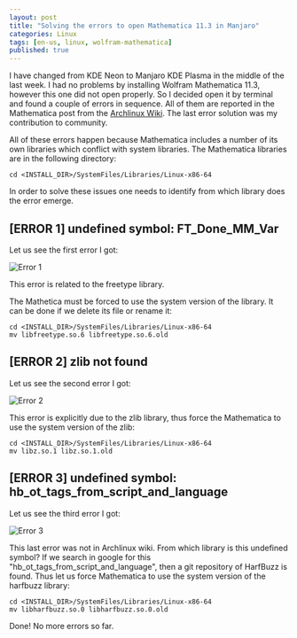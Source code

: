 ```yaml
---
layout: post
title: "Solving the errors to open Mathematica 11.3 in Manjaro"
categories: Linux
tags: [en-us, linux, wolfram-mathematica]
published: true
---
```


I have changed from KDE Neon to Manjaro KDE Plasma in the middle of the last week. I had no problems by installing Wolfram Mathematica 11.3, however this one did not open properly. So I decided open it by terminal and found a couple of errors in sequence. All of them are reported in the Mathematica post from the [Archlinux Wiki](https://wiki.archlinux.org/title/Mathematica). The last error solution was my contribution to community.

All of these errors happen because Mathematica includes a number of its own libraries which conflict with system libraries. The Mathematica libraries are in the following directory:

```
cd <INSTALL_DIR>/SystemFiles/Libraries/Linux-x86-64
```

In order to solve these issues one needs to identify from which library does the error emerge. 

## [ERROR 1] undefined symbol: FT_Done_MM_Var

Let us see the first error I got: 

![Error 1](/blog/assets/screenshots/mathematica-error-1.png)

This error is related to the freetype library. 

The Mathetica must be forced to use the system version of the library. It can be done if we delete its file or rename it:

```
cd <INSTALL_DIR>/SystemFiles/Libraries/Linux-x86-64
mv libfreetype.so.6 libfreetype.so.6.old
```

## [ERROR 2] zlib not found

Let us see the second error I got:

![Error 2](/blog/assets/screenshots/mathematica-error-2.png)

This error is explicitly due to the zlib library, thus force the Mathematica to use the system version of the zlib:

```
cd <INSTALL_DIR>/SystemFiles/Libraries/Linux-x86-64
mv libz.so.1 libz.so.1.old
```

## [ERROR 3] undefined symbol: hb_ot_tags_from_script_and_language

Let us see the third error I got:

![Error 3](/blog/assets/screenshots/mathematica-error-3.png)

This last error was not in Archlinux wiki. From which library is this undefined symbol? If we search in google for this "hb_ot_tags_from_script_and_language", then a git repository of HarfBuzz is found. Thus let us force Mathematica to use the system version of the harfbuzz library: 

```
cd <INSTALL_DIR>/SystemFiles/Libraries/Linux-x86-64
mv libharfbuzz.so.0 libharfbuzz.so.0.old
```

Done! No more errors so far.